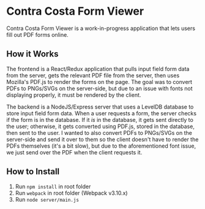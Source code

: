 # Contra Costa Form Viewer #

Contra Costa Form Viewer is a work-in-progress application that lets users fill out PDF forms online.

## How it Works ##

The frontend is a React/Redux application that pulls input field form data from the server, gets the relevant PDF file from the server, then uses Mozilla's PDF.js to render the forms on the page.  The goal was to convert PDFs to PNGs/SVGs on the server-side, but due to an issue with fonts not displaying properly, it must be rendered by the client.

The backend is a NodeJS/Express server that uses a LevelDB database to store input field form data.  When a user requests a form, the server checks if the form is in the database.  If it _is_ in the database, it gets sent directly to the user; otherwise, it gets converted using PDF.js, stored in the database, then sent to the user.  I wanted to also convert PDFs to PNGs/SVGs on the server-side and send it over to them so the client doesn't have to render the PDFs themselves (it's a bit slow), but due to the aforementioned font issue, we just send over the PDF when the client requests it.

## How to Install ##

1. Run `npm install` in root folder
2. Run `webpack` in root folder (Webpack v3.10.x)
3. Run `node server/main.js`
